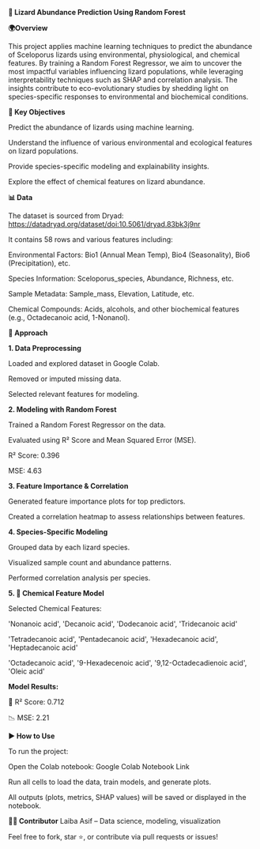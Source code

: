 **🦎 Lizard Abundance Prediction Using Random Forest**

**🌍Overview**

This project applies machine learning techniques to predict the abundance of Sceloporus lizards using environmental, physiological, and chemical features. By training a Random Forest Regressor, we aim to uncover the most impactful variables influencing lizard populations, while leveraging interpretability techniques such as SHAP and correlation analysis. The insights contribute to eco-evolutionary studies by shedding light on species-specific responses to environmental and biochemical conditions.

**🎯 Key Objectives**

Predict the abundance of lizards using machine learning.

Understand the influence of various environmental and ecological features on lizard populations.

Provide species-specific modeling and explainability insights.

Explore the effect of chemical features on lizard abundance.

**📊 Data**

The dataset is sourced from Dryad: https://datadryad.org/dataset/doi:10.5061/dryad.83bk3j9nr

It contains 58 rows and various features including:

Environmental Factors: Bio1 (Annual Mean Temp), Bio4 (Seasonality), Bio6 (Precipitation), etc.

Species Information: Sceloporus_species, Abundance, Richness, etc.

Sample Metadata: Sample_mass, Elevation, Latitude, etc.

Chemical Compounds: Acids, alcohols, and other biochemical features (e.g., Octadecanoic acid, 1-Nonanol).

**🧠 Approach**

**1. Data Preprocessing**
   
Loaded and explored dataset in Google Colab.

Removed or imputed missing data.

Selected relevant features for modeling.

**2. Modeling with Random Forest**

Trained a Random Forest Regressor on the data.

Evaluated using R² Score and Mean Squared Error (MSE).

R² Score: 0.396

MSE: 4.63

**3. Feature Importance & Correlation**
   
Generated feature importance plots for top predictors.

Created a correlation heatmap to assess relationships between features.

**4. Species-Specific Modeling**
   
Grouped data by each lizard species.

Visualized sample count and abundance patterns.

Performed correlation analysis per species.

**5. 🔬 Chemical Feature Model**

Selected Chemical Features:

'Nonanoic acid', 'Decanoic acid', 'Dodecanoic acid', 'Tridecanoic acid'

'Tetradecanoic acid', 'Pentadecanoic acid', 'Hexadecanoic acid', 'Heptadecanoic acid'

'Octadecanoic acid', '9-Hexadecenoic acid', '9,12-Octadecadienoic acid', 'Oleic acid'

**Model Results:**

🧪 R² Score: 0.712

📉 MSE: 2.21

**▶️ How to Use**

To run the project:

Open the Colab notebook:
Google Colab Notebook Link

Run all cells to load the data, train models, and generate plots.

All outputs (plots, metrics, SHAP values) will be saved or displayed in the notebook.

**👩‍🔬 Contributor**
Laiba Asif – Data science, modeling, visualization

Feel free to fork, star ⭐, or contribute via pull requests or issues!


